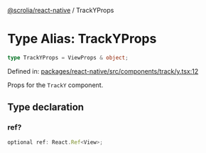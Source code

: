 [@scrolia/react-native](../README.md) / TrackYProps

# Type Alias: TrackYProps

```ts
type TrackYProps = ViewProps & object;
```

Defined in: [packages/react-native/src/components/track/y.tsx:12](https://github.com/scrolia/react-native/blob/107e0a978a4d75b58537d45c6e53de02c37b518c/packages/react-native/src/components/track/y.tsx#L12)

Props for the `TrackY` component.

## Type declaration

### ref?

```ts
optional ref: React.Ref<View>;
```
